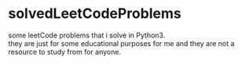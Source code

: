 # solvedLeetCodeProblems


some leetCode problems that i solve in Python3.<br>
they are just for some educational purposes for me and they are not a resource to study from for anyone.
